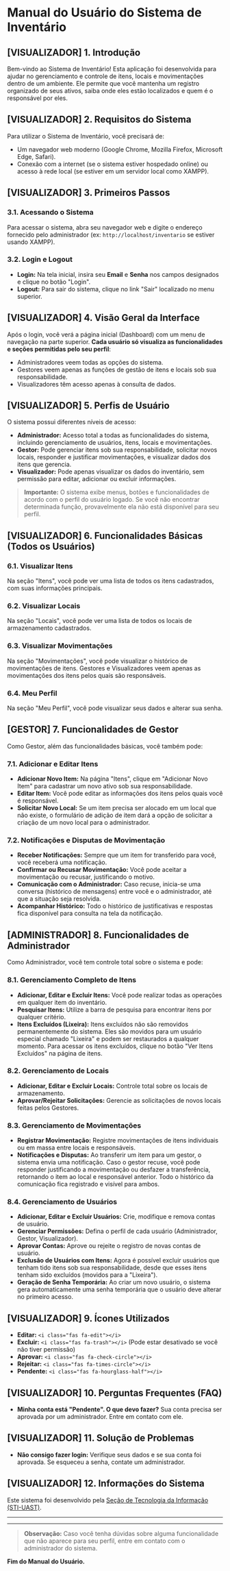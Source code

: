 
# Manual do Usuário do Sistema de Inventário

## [VISUALIZADOR] 1. Introdução

Bem-vindo ao Sistema de Inventário! Esta aplicação foi desenvolvida para ajudar no gerenciamento e controle de itens, locais e movimentações dentro de um ambiente. Ele permite que você mantenha um registro organizado de seus ativos, saiba onde eles estão localizados e quem é o responsável por eles.

## [VISUALIZADOR] 2. Requisitos do Sistema

Para utilizar o Sistema de Inventário, você precisará de:

*   Um navegador web moderno (Google Chrome, Mozilla Firefox, Microsoft Edge, Safari).
*   Conexão com a internet (se o sistema estiver hospedado online) ou acesso à rede local (se estiver em um servidor local como XAMPP).

## [VISUALIZADOR] 3. Primeiros Passos

### 3.1. Acessando o Sistema
Para acessar o sistema, abra seu navegador web e digite o endereço fornecido pelo administrador (ex: `http://localhost/inventario` se estiver usando XAMPP).

### 3.2. Login e Logout
*   **Login:** Na tela inicial, insira seu **Email** e **Senha** nos campos designados e clique no botão "Login".
*   **Logout:** Para sair do sistema, clique no link "Sair" localizado no menu superior.


## [VISUALIZADOR] 4. Visão Geral da Interface

Após o login, você verá a página inicial (Dashboard) com um menu de navegação na parte superior. **Cada usuário só visualiza as funcionalidades e seções permitidas pelo seu perfil**:
- Administradores veem todas as opções do sistema.
- Gestores veem apenas as funções de gestão de itens e locais sob sua responsabilidade.
- Visualizadores têm acesso apenas à consulta de dados.


## [VISUALIZADOR] 5. Perfis de Usuário

O sistema possui diferentes níveis de acesso:
- **Administrador:** Acesso total a todas as funcionalidades do sistema, incluindo gerenciamento de usuários, itens, locais e movimentações.
- **Gestor:** Pode gerenciar itens sob sua responsabilidade, solicitar novos locais, responder e justificar movimentações, e visualizar dados dos itens que gerencia.
- **Visualizador:** Pode apenas visualizar os dados do inventário, sem permissão para editar, adicionar ou excluir informações.

> **Importante:** O sistema exibe menus, botões e funcionalidades de acordo com o perfil do usuário logado. Se você não encontrar determinada função, provavelmente ela não está disponível para seu perfil.

## [VISUALIZADOR] 6. Funcionalidades Básicas (Todos os Usuários)

### 6.1. Visualizar Itens
Na seção "Itens", você pode ver uma lista de todos os itens cadastrados, com suas informações principais.

### 6.2. Visualizar Locais
Na seção "Locais", você pode ver uma lista de todos os locais de armazenamento cadastrados.

### 6.3. Visualizar Movimentações
Na seção "Movimentações", você pode visualizar o histórico de movimentações de itens. Gestores e Visualizadores veem apenas as movimentações dos itens pelos quais são responsáveis.

### 6.4. Meu Perfil
Na seção "Meu Perfil", você pode visualizar seus dados e alterar sua senha.


## [GESTOR] 7. Funcionalidades de Gestor

Como Gestor, além das funcionalidades básicas, você também pode:

### 7.1. Adicionar e Editar Itens
- **Adicionar Novo Item:** Na página "Itens", clique em "Adicionar Novo Item" para cadastrar um novo ativo sob sua responsabilidade.
- **Editar Item:** Você pode editar as informações dos itens pelos quais você é responsável.
- **Solicitar Novo Local:** Se um item precisa ser alocado em um local que não existe, o formulário de adição de item dará a opção de solicitar a criação de um novo local para o administrador.

### 7.2. Notificações e Disputas de Movimentação
- **Receber Notificações:** Sempre que um item for transferido para você, você receberá uma notificação.
- **Confirmar ou Recusar Movimentação:** Você pode aceitar a movimentação ou recusar, justificando o motivo.
- **Comunicação com o Administrador:** Caso recuse, inicia-se uma conversa (histórico de mensagens) entre você e o administrador, até que a situação seja resolvida.
- **Acompanhar Histórico:** Todo o histórico de justificativas e respostas fica disponível para consulta na tela da notificação.


## [ADMINISTRADOR] 8. Funcionalidades de Administrador

Como Administrador, você tem controle total sobre o sistema e pode:

### 8.1. Gerenciamento Completo de Itens
*   **Adicionar, Editar e Excluir Itens:** Você pode realizar todas as operações em qualquer item do inventário.
*   **Pesquisar Itens:** Utilize a barra de pesquisa para encontrar itens por qualquer critério.
*   **Itens Excluídos (Lixeira):** Itens excluídos não são removidos permanentemente do sistema. Eles são movidos para um usuário especial chamado "Lixeira" e podem ser restaurados a qualquer momento. Para acessar os itens excluídos, clique no botão "Ver Itens Excluídos" na página de itens.

### 8.2. Gerenciamento de Locais
*   **Adicionar, Editar e Excluir Locais:** Controle total sobre os locais de armazenamento.
*   **Aprovar/Rejeitar Solicitações:** Gerencie as solicitações de novos locais feitas pelos Gestores.


### 8.3. Gerenciamento de Movimentações
- **Registrar Movimentação:** Registre movimentações de itens individuais ou em massa entre locais e responsáveis.
- **Notificações e Disputas:** Ao transferir um item para um gestor, o sistema envia uma notificação. Caso o gestor recuse, você pode responder justificando a movimentação ou desfazer a transferência, retornando o item ao local e responsável anterior. Todo o histórico da comunicação fica registrado e visível para ambos.

### 8.4. Gerenciamento de Usuários
*   **Adicionar, Editar e Excluir Usuários:** Crie, modifique e remova contas de usuário.
*   **Gerenciar Permissões:** Defina o perfil de cada usuário (Administrador, Gestor, Visualizador).
*   **Aprovar Contas:** Aprove ou rejeite o registro de novas contas de usuário.
*   **Exclusão de Usuários com Itens:** Agora é possível excluir usuários que tenham tido itens sob sua responsabilidade, desde que esses itens tenham sido excluídos (movidos para a "Lixeira").
*   **Geração de Senha Temporária:** Ao criar um novo usuário, o sistema gera automaticamente uma senha temporária que o usuário deve alterar no primeiro acesso.


## [VISUALIZADOR] 9. Ícones Utilizados

*   **Editar:** `<i class="fas fa-edit"></i>`
*   **Excluir:** `<i class="fas fa-trash"></i>` (Pode estar desativado se você não tiver permissão)
*   **Aprovar:** `<i class="fas fa-check-circle"></i>`
*   **Rejeitar:** `<i class="fas fa-times-circle"></i>`
*   **Pendente:** `<i class="fas fa-hourglass-half"></i>`

## [VISUALIZADOR] 10. Perguntas Frequentes (FAQ)

*   **Minha conta está "Pendente". O que devo fazer?**
    Sua conta precisa ser aprovada por um administrador. Entre em contato com ele.

## [VISUALIZADOR] 11. Solução de Problemas

*   **Não consigo fazer login:** Verifique seus dados e se sua conta foi aprovada. Se esqueceu a senha, contate um administrador.

## [VISUALIZADOR] 12. Informações do Sistema

Este sistema foi desenvolvido pela [Seção de Tecnologia da Informação (STI-UAST)](https://uast.ufrpe.br/sti).

---


---

> **Observação:** Caso você tenha dúvidas sobre alguma funcionalidade que não aparece para seu perfil, entre em contato com o administrador do sistema.

**Fim do Manual do Usuário.**
